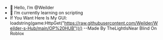 - 👋 Hello, I’m @Weilder
- 🌱 I’m currently learning on scripting
- If You Want Here Is My GUI:
loadstring(game:HttpGet("https://raw.githubusercontent.com/Weilder/Weilder-s-Hub/main/OP%20HUB"))()
--Made By TheLightIsNear Blind On Roblox
